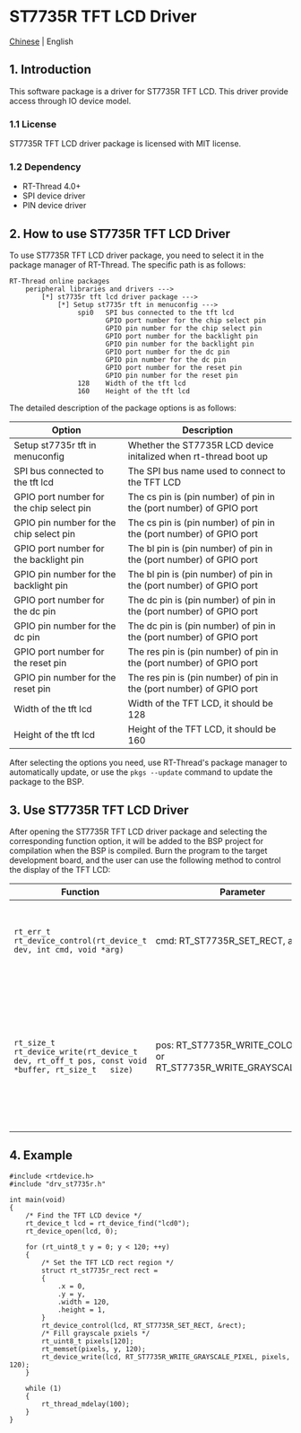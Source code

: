 # ST7735R TFT LCD Driver

[Chinese](README_ZH.md) | English

## 1. Introduction

This software package is a driver for ST7735R TFT LCD. This driver provide access through IO device model.

### 1.1 License

ST7735R TFT LCD driver package is licensed with MIT license.

### 1.2 Dependency

- RT-Thread 4.0+
- SPI device driver
- PIN device driver

## 2. How to use ST7735R TFT LCD Driver

To use ST7735R TFT LCD driver package, you need to select it in the package manager of RT-Thread. The specific path is as follows:

```
RT-Thread online packages
    peripheral libraries and drivers --->
        [*] st7735r tft lcd driver package --->
            [*] Setup st7735r tft in menuconfig --->
                 spi0   SPI bus connected to the tft lcd
                        GPIO port number for the chip select pin
                        GPIO pin number for the chip select pin
                        GPIO port number for the backlight pin
                        GPIO pin number for the backlight pin
                        GPIO port number for the dc pin
                        GPIO pin number for the dc pin
                        GPIO port number for the reset pin
                        GPIO pin number for the reset pin
                 128    Width of the tft lcd
                 160    Height of the tft lcd
```

The detailed description of the package options is as follows:

| Option | Description |
|-|-|
| Setup st7735r tft in menuconfig | Whether the ST7735R LCD device initalized when rt-thread boot up |
| SPI bus connected to the tft lcd | The SPI bus name used to connect to the TFT LCD |
| GPIO port number for the chip select pin | The cs pin is (pin number) of pin in the (port number) of GPIO port |
| GPIO pin number for the chip select pin | The cs pin is (pin number) of pin in the (port number) of GPIO port |
| GPIO port number for the backlight pin | The bl pin is (pin number) of pin in the (port number) of GPIO port |
| GPIO pin number for the backlight pin | The bl pin is (pin number) of pin in the (port number) of GPIO port |
| GPIO port number for the dc pin | The dc pin is (pin number) of pin in the (port number) of GPIO port |
| GPIO pin number for the dc pin | The dc pin is (pin number) of pin in the (port number) of GPIO port |
| GPIO port number for the reset pin | The res pin is (pin number) of pin in the (port number) of GPIO port |
| GPIO pin number for the reset pin | The res pin is (pin number) of pin in the (port number) of GPIO port |
| Width of the tft lcd | Width of the TFT LCD, it should be 128 |
| Height of the tft lcd | Height of the TFT LCD, it should be 160 |

After selecting the options you need, use RT-Thread's package manager to automatically update, or use the `pkgs --update` command to update the package to the BSP.

## 3. Use ST7735R TFT LCD Driver

After opening the ST7735R TFT LCD driver package and selecting the corresponding function option, it will be added to the BSP project for compilation when the BSP is compiled.
Burn the program to the target development board, and the user can use the following method to control the display of the TFT LCD:

| Function | Parameter | Action |
|---|---|---|
| `rt_err_t rt_device_control(rt_device_t dev, int cmd, void *arg)` | cmd: RT_ST7735R_SET_RECT, arg: rect | Set the active rect on the TFT LCD, any write action after that will fill inside that region |
| `rt_size_t rt_device_write(rt_device_t dev, rt_off_t pos, const void *buffer, rt_size_t   size)` | pos: RT_ST7735R_WRITE_COLOR_PIXEL or RT_ST7735R_WRITE_GRAYSCALE_PIXEL | Fill the TFT LCD rect region with buffer's pixel data, one byte per pixel in grayscale pixel mode and two byte per pixel(rgb565) in color pixel mode |

## 4. Example
```
#include <rtdevice.h>
#include "drv_st7735r.h"

int main(void)
{
    /* Find the TFT LCD device */
    rt_device_t lcd = rt_device_find("lcd0");
    rt_device_open(lcd, 0);

    for (rt_uint8_t y = 0; y < 120; ++y)
    {
        /* Set the TFT LCD rect region */
        struct rt_st7735r_rect rect =
        {
            .x = 0,
            .y = y,
            .width = 120,
            .height = 1,
        }
        rt_device_control(lcd, RT_ST7735R_SET_RECT, &rect);
        /* Fill grayscale pxiels */
        rt_uint8_t pixels[120];
        rt_memset(pixels, y, 120);
        rt_device_write(lcd, RT_ST7735R_WRITE_GRAYSCALE_PIXEL, pixels, 120);
    }
    
    while (1)
    {
        rt_thread_mdelay(100);
    }
}
```